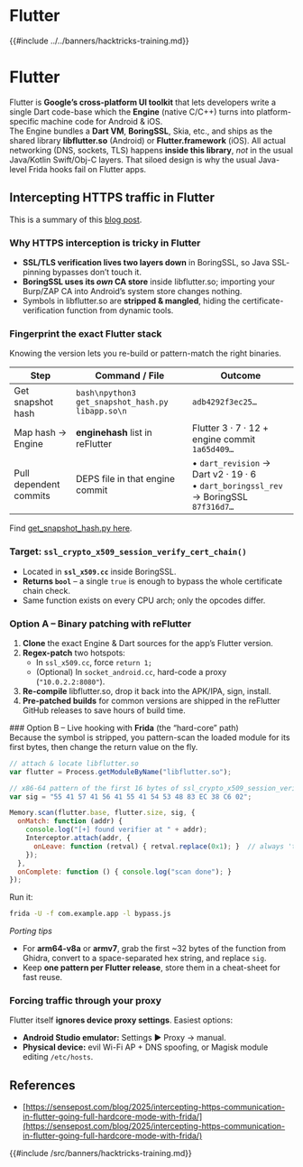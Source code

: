 # Flutter

{{#include ../../banners/hacktricks-training.md}}

# Flutter
Flutter is **Google’s cross-platform UI toolkit** that lets developers write a single Dart code-base which the **Engine** (native C/C++) turns into platform-specific machine code for Android & iOS.  
The Engine bundles a **Dart VM**, **BoringSSL**, Skia, etc., and ships as the shared library **libflutter.so** (Android) or **Flutter.framework** (iOS). All actual networking (DNS, sockets, TLS) happens **inside this library**, *not* in the usual Java/Kotlin Swift/Obj-C layers. That siloed design is why the usual Java-level Frida hooks fail on Flutter apps.

## Intercepting HTTPS traffic in Flutter

This is a summary of this [blog post](https://sensepost.com/blog/2025/intercepting-https-communication-in-flutter-going-full-hardcore-mode-with-frida/).

### Why HTTPS interception is tricky in Flutter  
* **SSL/TLS verification lives two layers down** in BoringSSL, so Java SSL‐pinning bypasses don’t touch it.  
* **BoringSSL uses its *own* CA store** inside libflutter.so; importing your Burp/ZAP CA into Android’s system store changes nothing.  
* Symbols in libflutter.so are **stripped & mangled**, hiding the certificate-verification function from dynamic tools.

### Fingerprint the exact Flutter stack  
Knowing the version lets you re-build or pattern-match the right binaries.

Step | Command / File | Outcome
----|----|----
Get snapshot hash | ```bash\npython3 get_snapshot_hash.py libapp.so\n``` | `adb4292f3ec25…`
Map hash → Engine | **enginehash** list in reFlutter | Flutter 3 · 7 · 12 + engine commit `1a65d409…`
Pull dependent commits | DEPS file in that engine commit | • `dart_revision` → Dart v2 · 19 · 6<br>• `dart_boringssl_rev` → BoringSSL `87f316d7…`

Find [get_snapshot_hash.py here](https://github.com/Impact-I/reFlutter/blob/main/scripts/get_snapshot_hash.py).

### Target: `ssl_crypto_x509_session_verify_cert_chain()`  
* Located in **`ssl_x509.cc`** inside BoringSSL.  
* **Returns `bool`** – a single `true` is enough to bypass the whole certificate chain check.  
* Same function exists on every CPU arch; only the opcodes differ.

### Option A – Binary patching with **reFlutter**  
1. **Clone** the exact Engine & Dart sources for the app’s Flutter version.
2. **Regex-patch** two hotspots:
   * In `ssl_x509.cc`, force `return 1;`  
   * (Optional) In `socket_android.cc`, hard-code a proxy (`"10.0.2.2:8080"`).
3. **Re-compile** libflutter.so, drop it back into the APK/IPA, sign, install.
4. **Pre-patched builds** for common versions are shipped in the reFlutter GitHub releases to save hours of build time.

### Option B – Live hooking with **Frida** (the “hard-core” path)  
Because the symbol is stripped, you pattern-scan the loaded module for its first bytes, then change the return value on the fly.

```javascript
// attach & locate libflutter.so
var flutter = Process.getModuleByName("libflutter.so");

// x86-64 pattern of the first 16 bytes of ssl_crypto_x509_session_verify_cert_chain
var sig = "55 41 57 41 56 41 55 41 54 53 48 83 EC 38 C6 02";

Memory.scan(flutter.base, flutter.size, sig, {
  onMatch: function (addr) {
    console.log("[+] found verifier at " + addr);
    Interceptor.attach(addr, {
      onLeave: function (retval) { retval.replace(0x1); }  // always 'true'
    });
  },
  onComplete: function () { console.log("scan done"); }
});
```

Run it:

```bash
frida -U -f com.example.app -l bypass.js
```

*Porting tips*  
* For **arm64-v8a** or **armv7**, grab the first ~32 bytes of the function from Ghidra, convert to a space-separated hex string, and replace `sig`.  
* Keep **one pattern per Flutter release**, store them in a cheat-sheet for fast reuse.

### Forcing traffic through your proxy  
Flutter itself **ignores device proxy settings**. Easiest options:  
* **Android Studio emulator:** Settings ▶ Proxy → manual.  
* **Physical device:** evil Wi-Fi AP + DNS spoofing, or Magisk module editing `/etc/hosts`.


## References
- [https://sensepost.com/blog/2025/intercepting-https-communication-in-flutter-going-full-hardcore-mode-with-frida/](https://sensepost.com/blog/2025/intercepting-https-communication-in-flutter-going-full-hardcore-mode-with-frida/)


{{#include /src/banners/hacktricks-training.md}}

